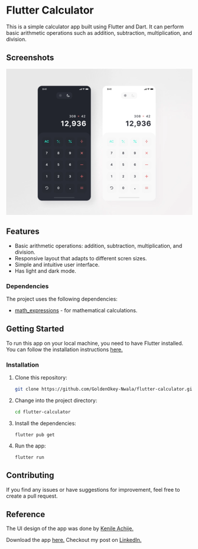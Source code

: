 # Flutter Calculator

This is a simple calculator app built using Flutter and Dart. It can perform basic arithmetic operations such as addition, subtraction, multiplication, and division.

## Screenshots

<img src="assets/image.png" alt="Calculator" > <!--width="195" height="420">  -->
<!-- &nbsp; &nbsp; <img src="assets/png/image.png" alt="Light Mode" width="195" height="420"> -->

## Features

- Basic arithmetic operations: addition, subtraction, multiplication, and division.
- Responsive layout that adapts to different scren sizes.
- Simple and intuitive user interface.
- Has light and dark mode.

### Dependencies
The project uses the following dependencies:

 - [math_expressions](https://pub.dev/packages/math_expressions)  - for mathematical calculations. 

## Getting Started

To run this app on your local machine, you need to have Flutter installed. You can follow the installation instructions [here.](https://flutter.dev/docs/get-started/install)

### Installation

1. Clone this repository:
   ```bash
   git clone https://github.com/GoldenOkey-Nwala/flutter-calculator.git
   ```
2. Change into the project directory:
   ```bash
   cd flutter-calculator
   ```
3. Install the dependencies:
   ```arduino
   flutter pub get
   ```
4. Run the app:
   ```arduino
   flutter run
   ```

## Contributing

If you find any issues or have suggestions for improvement, feel free to create a pull request.

## Reference

The UI design of the app was done by [Kenile Achije.](https://sites.google.com/view/kenileachije/home)

Download the app [here.]() Checkout my post on [LinkedIn.]() <!-- TODO Input the link to the linkedin post here. -->
